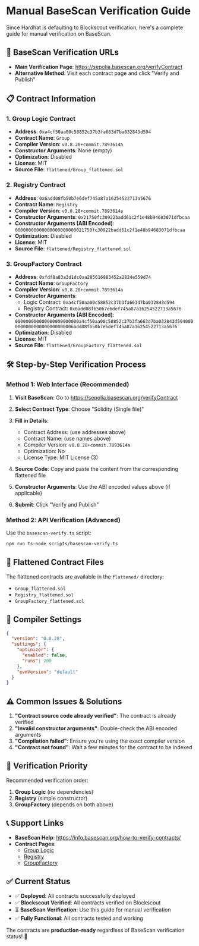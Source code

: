 # Manual BaseScan Verification Guide

Since Hardhat is defaulting to Blockscout verification, here's a complete guide for manual verification on BaseScan.

## 🔗 **BaseScan Verification URLs**

- **Main Verification Page**: https://sepolia.basescan.org/verifyContract
- **Alternative Method**: Visit each contract page and click "Verify and Publish"

## 📋 **Contract Information**

### 1. Group Logic Contract
- **Address**: `0xa4cf50aa00c58852c37b3fa663d7ba032843d594`
- **Contract Name**: `Group`
- **Compiler Version**: `v0.8.28+commit.7893614a`
- **Constructor Arguments**: None (empty)
- **Optimization**: Disabled
- **License**: MIT
- **Source File**: `flattened/Group_flattened.sol`

### 2. Registry Contract  
- **Address**: `0x6add08fb50b7e6def745a87a16254522713a5676`
- **Contract Name**: `Registry`
- **Compiler Version**: `v0.8.28+commit.7893614a`
- **Constructor Arguments**: `0x21750fc30922badd61c2f1e48b94683071dfbcaa`
- **Constructor Arguments (ABI Encoded)**: `00000000000000000000000021750fc30922badd61c2f1e48b94683071dfbcaa`
- **Optimization**: Disabled
- **License**: MIT
- **Source File**: `flattened/Registry_flattened.sol`

### 3. GroupFactory Contract
- **Address**: `0xfdf8a83a3d1dc0aa285616883452a2824e559d74`
- **Contract Name**: `GroupFactory`
- **Compiler Version**: `v0.8.28+commit.7893614a`
- **Constructor Arguments**: 
  - Logic Contract: `0xa4cf50aa00c58852c37b3fa663d7ba032843d594`
  - Registry Contract: `0x6add08fb50b7e6def745a87a16254522713a5676`
- **Constructor Arguments (ABI Encoded)**: `000000000000000000000000a4cf50aa00c58852c37b3fa663d7ba032843d5940000000000000000000000006add08fb50b7e6def745a87a16254522713a5676`
- **Optimization**: Disabled
- **License**: MIT
- **Source File**: `flattened/GroupFactory_flattened.sol`

## 🛠️ **Step-by-Step Verification Process**

### Method 1: Web Interface (Recommended)

1. **Visit BaseScan**: Go to https://sepolia.basescan.org/verifyContract

2. **Select Contract Type**: Choose "Solidity (Single file)"

3. **Fill in Details**:
   - Contract Address: (use addresses above)
   - Contract Name: (use names above)
   - Compiler Version: `v0.8.28+commit.7893614a`
   - Optimization: No
   - License Type: MIT License (3)

4. **Source Code**: Copy and paste the content from the corresponding flattened file

5. **Constructor Arguments**: Use the ABI encoded values above (if applicable)

6. **Submit**: Click "Verify and Publish"

### Method 2: API Verification (Advanced)

Use the `basescan-verify.ts` script:

```bash
npm run ts-node scripts/basescan-verify.ts
```

## 📁 **Flattened Contract Files**

The flattened contracts are available in the `flattened/` directory:
- `Group_flattened.sol`
- `Registry_flattened.sol` 
- `GroupFactory_flattened.sol`

## 🔧 **Compiler Settings**

```json
{
  "version": "0.8.28",
  "settings": {
    "optimizer": {
      "enabled": false,
      "runs": 200
    },
    "evmVersion": "default"
  }
}
```

## ⚠️ **Common Issues & Solutions**

1. **"Contract source code already verified"**: The contract is already verified
2. **"Invalid constructor arguments"**: Double-check the ABI encoded arguments
3. **"Compilation failed"**: Ensure you're using the exact compiler version
4. **"Contract not found"**: Wait a few minutes for the contract to be indexed

## 🎯 **Verification Priority**

Recommended verification order:
1. **Group Logic** (no dependencies)
2. **Registry** (simple constructor)
3. **GroupFactory** (depends on both above)

## 📞 **Support Links**

- **BaseScan Help**: https://info.basescan.org/how-to-verify-contracts/
- **Contract Pages**:
  - [Group Logic](https://sepolia.basescan.org/address/0xa4cf50aa00c58852c37b3fa663d7ba032843d594)
  - [Registry](https://sepolia.basescan.org/address/0x6add08fb50b7e6def745a87a16254522713a5676)
  - [GroupFactory](https://sepolia.basescan.org/address/0xfdf8a83a3d1dc0aa285616883452a2824e559d74)

## ✅ **Current Status**

- ✅ **Deployed**: All contracts successfully deployed
- ✅ **Blockscout Verified**: All contracts verified on Blockscout
- ⏳ **BaseScan Verification**: Use this guide for manual verification
- ✅ **Fully Functional**: All contracts tested and working

The contracts are **production-ready** regardless of BaseScan verification status! 🚀

